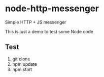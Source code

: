 # node-http-messenger
Simple HTTP + JS messenger

This is just a demo to test some Node code

## Test
1. git clone
2. npm update
3. npm start
